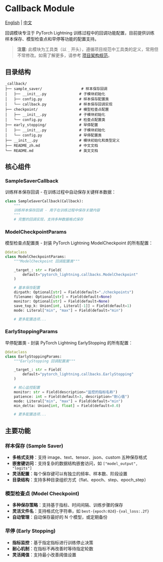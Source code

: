 # Callback Module

[English](README.md) | [中文](README_zh.md)

回调模块专注于 PyTorch Lightning 训练过程中的回调功能配置，目前提供训练样本保存、模型检查点和早停等功能的配置支持。

> **注意**: 此模块为工具类（以 `_` 开头），遵循项目规范中工具类的定义，常用但不常修改。如需了解更多，请参考 [项目架构规范](../../architecture_zh.md)。

## 目录结构

```text
_callback/
├── sample_saver/                  # 样本保存回调
│   ├── __init__.py               # 子模块初始化
│   ├── config.py                 # 样本保存配置类
│   └── callback.py               # 样本保存回调实现
├── checkpoint/                   # 模型检查点配置
│   ├── __init__.py               # 子模块初始化
│   └── config.py                 # 检查点配置类
├── early_stopping/               # 早停配置
│   ├── __init__.py               # 子模块初始化
│   └── config.py                 # 早停配置类
├── __init__.py                   # 模块初始化和类型定义
├── README_zh.md                  # 中文文档
└── README.md                     # 英文文档
```

## 核心组件

### SampleSaverCallback

训练样本保存回调 - 在训练过程中自动保存关键样本数据：

```python
class SampleSaverCallback(Callback):
    """
    训练样本保存回调 - 用于在训练过程中保存关键内容
    """
    # 完整的回调实现，支持多种数据格式保存
```

### ModelCheckpointParams

模型检查点配置类 - 封装 PyTorch Lightning ModelCheckpoint 的所有配置：

```python
@dataclass
class ModelCheckpointParams:
    """ModelCheckpoint 回调配置类"""

    _target_: str = Field(
        default="pytorch_lightning.callbacks.ModelCheckpoint"
    )

    # 基本保存配置
    dirpath: Optional[str] = Field(default="./checkpoints")
    filename: Optional[str] = Field(default=None)
    monitor: Optional[str] = Field(default=None)
    save_top_k: Union[int, Literal[-1]] = Field(default=1)
    mode: Literal["min", "max"] = Field(default="min")

    # 更多配置选项...
```

### EarlyStoppingParams

早停配置类 - 封装 PyTorch Lightning EarlyStopping 的所有配置：

```python
@dataclass
class EarlyStoppingParams:
    """EarlyStopping 回调配置类"""

    _target_: str = Field(
        default="pytorch_lightning.callbacks.EarlyStopping"
    )

    # 核心监控配置
    monitor: str = Field(description="监控的指标名称")
    patience: int = Field(default=3, description="耐心值")
    mode: Literal["min", "max"] = Field(default="min")
    min_delta: Union[int, float] = Field(default=0.0)

    # 更多配置选项...
```

## 主要功能

### 样本保存 (Sample Saver)

- **多格式支持**：支持 image、text、tensor、json、custom 五种保存格式
- **嵌套键访问**：支持复杂的数据结构嵌套访问，如 `["model_output", "logits"]`
- **灵活配置**：每个保存键可以有独立的频率、样本数、阶段设置
- **目录结构**：支持多种目录组织方式（flat、epoch、step、epoch_step）

### 模型检查点 (Model Checkpoint)

- **多种保存策略**：支持基于指标、时间间隔、训练步骤的保存
- **灵活文件名**：支持格式化字符串，如 `best-{epoch:02d}-{val_loss:.2f}`
- **自动管理**：自动保存最好的 N 个模型，或定期备份

### 早停 (Early Stopping)

- **指标监控**：基于指定指标进行训练停止决策
- **耐心机制**：在指标不再改善时等待指定轮数
- **灵活阈值**：支持最小改善阈值设置
